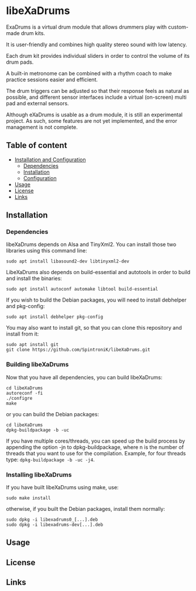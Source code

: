 # libeXaDrums

 ExaDrums is a virtual drum module that allows drummers play with
 custom-made drum kits.
 
 It is user-friendly and combines high quality stereo sound with low
 latency.
 
 Each drum kit provides individual sliders in order to control the
 volume of its drum pads.
 
 A built-in metronome can be combined with a rhythm coach to make
 practice sessions easier and efficient.
 
 The drum triggers can be adjusted so that their response feels as
 natural as possible, and different sensor interfaces include a
 virtual (on-screen) multi pad and external sensors.
 
 Although eXaDrums is usable as a drum module, it is still an
 experimental project. As such, some features are not yet implemented,
 and the error management is not complete.

## Table of content

- [Installation and Configuration](#installation)
    - [Dependencies](#dependencies)
    - [Installation](#installation)
    - [Configuration](#configuration)
- [Usage](#usage)
- [License](#license)
- [Links](#links)

## Installation

### Dependencies

libeXaDrums depends on Alsa and TinyXml2. You can install those two libraries using this command line: <br />
```
sudo apt install libasound2-dev libtinyxml2-dev
```
LibeXaDrums also depends on build-essential and autotools in order to build and install the binaries: 
```
sudo apt install autoconf automake libtool build-essential 
```
If you wish to build the Debian packages, you will need to install debhelper and pkg-config: 
```
sudo apt install debhelper pkg-config
```
You may also want to install git, so that you can clone this repository and install from it: 
```
sudo apt install git
git clone https://github.com/SpintroniK/libeXaDrums.git 
```

### Building libeXaDrums

Now that you have all dependencies, you can build libeXaDrums: 
```
cd libeXaDrums
autoreconf -fi
./configre
make
```
or you can build the Debian packages: 
```
cd libeXaDrums
dpkg-buildpackage -b -uc
```
If you have multiple cores/threads, you can speed up the build process by appending the option -jn to dpkg-buildpackage, where n is the number of threads that you want to use for the compilation. 
Example, for four threads type: `dpkg-buildpackage -b -uc -j4`.

### Installing libeXaDrums

If you have built libeXaDrums using make, use:

```sudo make install```

otherwise, if you built the Debian packages, install them normally: 

```
sudo dpkg -i libexadrums0_[...].deb
sudo dpkg -i libexadrums-dev[...].deb
```

## Usage

## License

## Links
